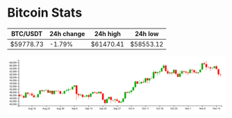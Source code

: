 # Bitcoin Stats

BTC/USDT|24h change|24h high|24h low|
|---|---|---|---|
|$59778.73|-1.79%|$61470.41|$58553.12|

<img src="./chart.svg">
